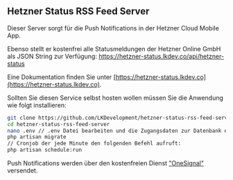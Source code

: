 ## Hetzner Status RSS Feed Server

Dieser Server sorgt für die Push Notifications in der Hetzner Cloud Mobile App.

Ebenso stellt er kostenfrei alle Statusmeldungen der Hetzner Online GmbH als JSON String zur Verfügung:
https://hetzner-status.lkdev.co/api/hetzner-status

Eine Dokumentation finden Sie unter [https://hetzner-status.lkdev.co](https://hetzner-status.lkdev.co).

Sollten Sie diesen Service selbst hosten wollen müssen Sie die Anwendung wie folgt installieren:
```bash
git clone https://github.com/LKDevelopment/hetzner-status-rss-feed-server
cd hetzner-status-rss-feed-server
nano .env // .env Datei bearbeiten und die Zugangsdaten zur Datenbank eintragen
php artisan migrate
// Cronjob der jede Minute den folgenden Befehl aufruft:
php artisan schedule:run
```

Push Notifications werden über den kostenfreien Dienst ["OneSignal"](https://onesignal.com/) versendet. 